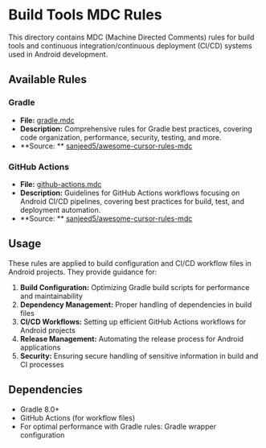 # Build Tools MDC Rules

This directory contains MDC (Machine Directed Comments) rules for build tools and continuous
integration/continuous deployment (CI/CD) systems used in Android development.

## Available Rules

### Gradle

- **File:** [gradle.mdc](gradle.mdc)
- **Description:** Comprehensive rules for Gradle best practices, covering code organization,
  performance, security, testing, and more.
- **Source:
  ** [sanjeed5/awesome-cursor-rules-mdc](https://github.com/sanjeed5/awesome-cursor-rules-mdc/blob/main/rules-mdc/gradle.mdc)

### GitHub Actions

- **File:** [github-actions.mdc](github-actions.mdc)
- **Description:** Guidelines for GitHub Actions workflows focusing on Android CI/CD pipelines,
  covering best practices for build, test, and deployment automation.
- **Source:
  ** [sanjeed5/awesome-cursor-rules-mdc](https://github.com/sanjeed5/awesome-cursor-rules-mdc/blob/main/rules-mdc/github-actions.mdc)

## Usage

These rules are applied to build configuration and CI/CD workflow files in Android projects. They
provide guidance for:

1. **Build Configuration:** Optimizing Gradle build scripts for performance and maintainability
2. **Dependency Management:** Proper handling of dependencies in build files
3. **CI/CD Workflows:** Setting up efficient GitHub Actions workflows for Android projects
4. **Release Management:** Automating the release process for Android applications
5. **Security:** Ensuring secure handling of sensitive information in build and CI processes

## Dependencies

- Gradle 8.0+
- GitHub Actions (for workflow files)
- For optimal performance with Gradle rules: Gradle wrapper configuration